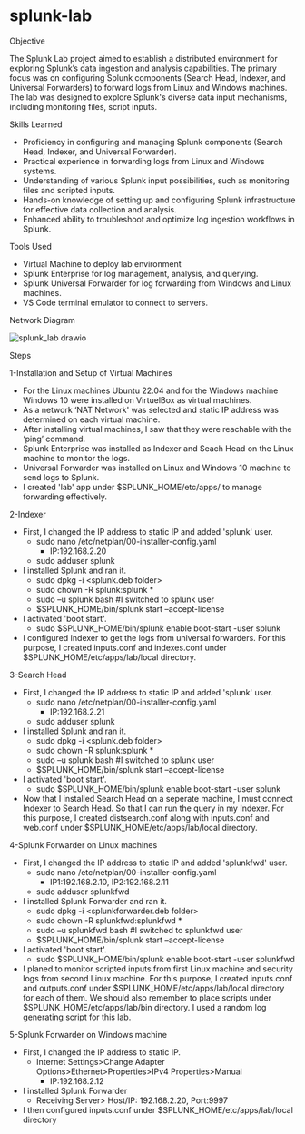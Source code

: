 # splunk-lab

Objective

The Splunk Lab project aimed to establish a distributed environment for exploring Splunk’s data ingestion and analysis capabilities. The primary focus was on configuring Splunk components (Search Head, Indexer, and Universal Forwarders) to forward logs from Linux and Windows machines. The lab was designed to explore Splunk's diverse data input mechanisms, including monitoring files, script inputs.

Skills Learned

- Proficiency in configuring and managing Splunk components (Search Head, Indexer, and Universal Forwarder).
- Practical experience in forwarding logs from Linux and Windows systems.
- Understanding of various Splunk input possibilities, such as monitoring files and scripted inputs.
- Hands-on knowledge of setting up and configuring Splunk infrastructure for effective data collection and analysis.
- Enhanced ability to troubleshoot and optimize log ingestion workflows in Splunk.

Tools Used

- Virtual Machine to deploy lab environment
- Splunk Enterprise for log management, analysis, and querying.
- Splunk Universal Forwarder for log forwarding from Windows and Linux machines.
- VS Code terminal emulator to connect to servers.

Network Diagram

![splunk_lab drawio](https://github.com/user-attachments/assets/259e2b7d-bd00-42ea-a4e0-bcb41c588ea6)

Steps

1-Installation and Setup of Virtual Machines
- For the Linux machines Ubuntu 22.04 and for the Windows machine Windows 10 were installed on VirtuelBox as virtual machines.
- As a network ‘NAT Network' was selected and static IP address was determined on each virtual machine.
- After installing virtual machines, I saw that they were reachable with the ‘ping’ command.
- Splunk Enterprise was installed as Indexer and Seach Head on the Linux machine to monitor the logs.
- Universal Forwarder was installed on Linux and Windows 10 machine to send logs to Splunk.
- I created 'lab' app under $SPLUNK_HOME/etc/apps/ to manage forwarding effectively.

2-Indexer
- First, I changed the IP address to static IP and added 'splunk' user.
  - sudo nano /etc/netplan/00-installer-config.yaml
    - IP:192.168.2.20
  - sudo adduser splunk
- I installed Splunk and ran it.
  - sudo dpkg -i <splunk.deb folder>
  - sudo chown -R splunk:splunk *
  - sudo –u splunk bash #I switched to splunk user
  - $SPLUNK_HOME/bin/splunk start –accept-license
- I activated 'boot start'.
  - sudo $SPLUNK_HOME/bin/splunk enable boot-start -user splunk
- I configured Indexer to get the logs from universal forwarders. For this purpose, I created inputs.conf and indexes.conf under $SPLUNK_HOME/etc/apps/lab/local directory.

3-Search Head
- First, I changed the IP address to static IP and added 'splunk' user.
  - sudo nano /etc/netplan/00-installer-config.yaml
    - IP:192.168.2.21
  - sudo adduser splunk
- I installed Splunk and ran it.
  - sudo dpkg -i <splunk.deb folder>
  - sudo chown -R splunk:splunk *
  - sudo –u splunk bash #I switched to splunk user
  - $SPLUNK_HOME/bin/splunk start –accept-license
- I activated 'boot start'.
  - sudo $SPLUNK_HOME/bin/splunk enable boot-start -user splunk
- Now that I installed Search Head on a seperate machine, I must connect Indexer to Search Head. So that I can run the query in my Indexer. For this purpose, I created distsearch.conf along with inputs.conf and web.conf under $SPLUNK_HOME/etc/apps/lab/local directory.

4-Splunk Forwarder on Linux machines
- First, I changed the IP address to static IP and added 'splunkfwd' user.
  - sudo nano /etc/netplan/00-installer-config.yaml
    - IP1:192.168.2.10, IP2:192.168.2.11
  - sudo adduser splunkfwd
- I installed Splunk Forwarder and ran it.
  - sudo dpkg -i <splunkforwarder.deb folder>
  - sudo chown -R splunkfwd:splunkfwd *
  - sudo –u splunkfwd bash #I switched to splunkfwd user
  - $SPLUNK_HOME/bin/splunk start –accept-license
- I activated 'boot start'.
  - sudo $SPLUNK_HOME/bin/splunk enable boot-start -user splunkfwd
- I planed to monitor scripted inputs from first Linux machine and security logs from second Linux machine. For this purpose, I created inputs.conf and outputs.conf under $SPLUNK_HOME/etc/apps/lab/local directory for each of them. We should also remember to place scripts under $SPLUNK_HOME/etc/apps/lab/bin directory. I used a random log generating script for this lab.

5-Splunk Forwarder on Windows machine
- First, I changed the IP address to static IP.
  - Internet Settings>Change Adapter Options>Ethernet>Properties>IPv4 Properties>Manual
    - IP:192.168.2.12
- I installed Splunk Forwarder
  - Receiving Server> Host/IP: 192.168.2.20, Port:9997
- I then configured inputs.conf under $SPLUNK_HOME/etc/apps/lab/local directory


